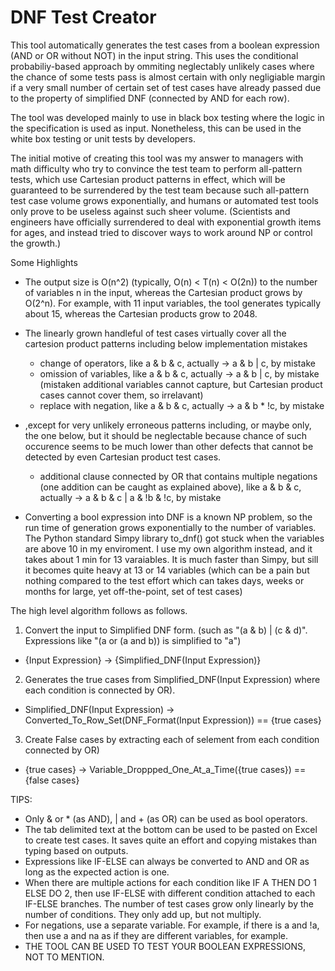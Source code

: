 # DNF Test Creator

This tool automatically generates the test cases from a boolean expression (AND or OR without NOT) in the input string.  This uses the conditional probabiliy-based approach by ommiting neglectably unlikely cases where the chance of some tests pass is almost certain with only negligiable margin if a very small number of certain set of test cases have already passed due to the property of simplified DNF (connected by AND for each row).

The tool was developed mainly to use in black box testing where the logic in the specification is used as input.  Nonetheless, this can be used in the white box testing or unit tests by developers.

The initial motive of creating this tool was my answer to managers with math difficulty who try to convince the test team to perform all-pattern tests, which use Cartesian product patterns in effect, which will be guaranteed to be surrendered by the test team because such all-pattern test case volume grows exponentially, and humans or automated test tools only prove to be useless against such sheer volume.  (Scientists and engineers have officially surrendered to deal with exponential growth items for ages, and instead tried to discover ways to work around NP or control the growth.)

Some Highlights
- The output size is O(n^2) (typically, O(n) < T(n) < O(2n)) to the number of variables n in the input, whereas the Cartesian product grows by O(2^n).  For example, with 11 input variables, the tool generates typically about 15, whereas the Cartesian products grow to 2048.

- The linearly grown handleful of test cases virtually cover all the cartesion product patterns including below implementation mistakes
  - change of operators, like a & b & c, actually -> a & b | c, by mistake
  - omission of variables, like a & b & c, actually -> a & b | c, by mistake (mistaken additional variables cannot capture, but Cartesian product cases cannot cover them, so irrelavant)
  - replace with negation, like a & b & c, actually -> a & b * !c, by mistake
- ,except for very unlikely erroneous patterns including, or maybe only, the one below, but it should be neglectable because chance of such occurence seems to be much lower than other defects that cannot be detected by even Cartesian product test cases.
  - additional clause connected by OR that contains multiple negations (one addition can be caught as explained above), like a & b & c, actually -> a & b & c | a & !b & !c, by mistake
    
- Converting a bool expression into DNF is a known NP problem, so the run time of generation grows exponentially to the number of variables.  The Python standard Simpy library to_dnf() got stuck when the variables are above 10 in my enviroment.  I use my own algorithm instead, and it takes about 1 min for 13 varaiables.  It is much faster than Simpy, but sill it becomes quite heavy at 13 or 14 variables (which can be a pain but nothing compared to the test effort which can takes days, weeks or months for large, yet off-the-point, set of test cases)  
 
The high level algorithm follows as follows.

1. Convert the input to Simplified DNF form. (such as "(a & b) | (c & d)".  Expressions like "(a or (a and b)) is simplified to "a")

- {Input Expression} -> {Simplified_DNF(Input Expression)}

2. Generates the true cases from Simplified_DNF(Input Expression) where each condition is connected by OR).

- Simplified_DNF(Input Expression) -> Converted_To_Row_Set(DNF_Format(Input Expression)) == {true cases}

3. Create False cases by extracting each of selement from each condition connected by OR)

- {true cases} -> Variable_Droppped_One_At_a_Time({true cases}) == {false cases}


TIPS:

- Only & or * (as AND), | and + (as OR) can be used as bool operators.
- The tab delimited text at the bottom can be used to be pasted on Excel to create test cases.  It saves quite an effort and copying mistakes than typing based on outputs.
- Expressions like IF-ELSE can always be converted to AND and OR as long as the expected action is one.
- When there are multiple actions for each condition like IF A THEN DO 1 ELSE DO 2, then use IF-ELSE with different condition attached to each IF-ELSE branches.  The number of test cases grow only linearly by the number of conditions.  They only add up, but not multiply.
- For negations, use a separate variable.  For example, if there is a and !a, then use a and na as if they are different variables, for example.
- THE TOOL CAN BE USED TO TEST YOUR BOOLEAN EXPRESSIONS, NOT TO MENTION.
